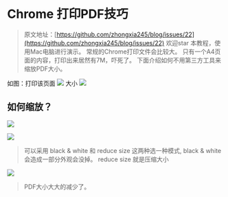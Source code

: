 # Chrome 打印PDF技巧
>原文地址：[https://github.com/zhongxia245/blog/issues/22](https://github.com/zhongxia245/blog/issues/22) 欢迎star 
>本教程，使用Mac电脑进行演示。 常规的Chrome打印文件会比较大。 只有一个A4页面的内容，打印出来居然有7M，吓死了。 下面介绍如何不用第三方工具来缩放PDF大小。

如图：打印该页面
![](http://ww3.sinaimg.cn/large/65e4f1e6gw1f86bf5uxtgj20sq0ja409.jpg)
大小
![](http://ww4.sinaimg.cn/large/65e4f1e6gw1f86bfrt3faj20ah0a5wer.jpg)

## 如何缩放？
![](http://ww4.sinaimg.cn/large/65e4f1e6gw1f86bhcf0ibj20rw0ir76o.jpg)

![](http://ww4.sinaimg.cn/large/65e4f1e6gw1f86bijamdyj20u90n70wf.jpg)
>可以采用 black & white  和 reduce size  这两种选一种模式, black & white 会造成一部分外观会没掉。 reduce size 就是压缩大小

![](http://ww4.sinaimg.cn/large/65e4f1e6gw1f86bjsx8mgj20a10ahmxi.jpg)
>PDF大小大大的减少了。 

